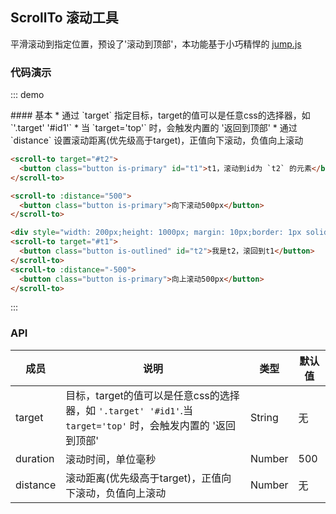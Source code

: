## ScrollTo 滚动工具

平滑滚动到指定位置，预设了'滚动到顶部'，本功能基于小巧精悍的 [jump.js](https://github.com/callmecavs/jump.js)

### 代码演示

::: demo
<summary>
  #### 基本
  * 通过 `target` 指定目标，target的值可以是任意css的选择器，如 `'.target' '#id1'`
  * 当 `target='top'` 时，会触发内置的 '返回到顶部'
  * 通过 `distance` 设置滚动距离(优先级高于target)，正值向下滚动，负值向上滚动
</summary>

```html
<scroll-to target="#t2">
  <button class="button is-primary" id="t1">t1，滚动到id为 `t2` 的元素</button>
</scroll-to>

<scroll-to :distance="500">
  <button class="button is-primary">向下滚动500px</button>
</scroll-to>

<div style="width: 200px;height: 1000px; margin: 10px;border: 1px solid #ddd">长div</div>
<scroll-to target="#t1">
  <button class="button is-outlined" id="t2">我是t2，滚回到t1</button>
</scroll-to>
<scroll-to :distance="-500">
  <button class="button is-primary">向上滚动500px</button>
</scroll-to>
```
:::

### API

| 成员        | 说明           | 类型               | 默认值       |
|------------|----------------|--------------------|--------------|
| target  | 目标，target的值可以是任意css的选择器，如 `'.target' '#id1'`.当 `target='top'` 时，会触发内置的 '返回到顶部'  | String | 无    |
| duration | 滚动时间，单位毫秒 | Number | 500 |
| distance | 滚动距离(优先级高于target)，正值向下滚动，负值向上滚动 | Number | 无 |

<div style="width: 200px;height: 1000px;margin: 10px; "></div>


